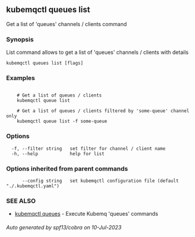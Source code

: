 ## kubemqctl queues list

Get a list of 'queues' channels / clients command

### Synopsis

List command allows to get a list of 'queues' channels / clients with details

```
kubemqctl queues list [flags]
```

### Examples

```

	# Get a list of queues / clients
	kubemqctl queue list
	
	# Get a list of queues / clients filtered by 'some-queue' channel only
	kubemqctl queue list -f some-queue

```

### Options

```
  -f, --filter string   set filter for channel / client name
  -h, --help            help for list
```

### Options inherited from parent commands

```
      --config string   set kubemqctl configuration file (default "./.kubemqctl.yaml")
```

### SEE ALSO

* [kubemqctl queues](kubemqctl_queues.md)	 - Execute Kubemq 'queues' commands

###### Auto generated by spf13/cobra on 10-Jul-2023
